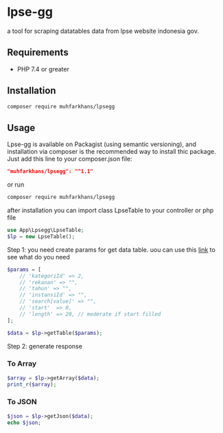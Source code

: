 # lpse-gg

a tool for scraping datatables data from lpse website indonesia gov.

## Requirements

* PHP 7.4 or greater

## Installation

```bash
composer require muhfarkhans/lpsegg
```

## Usage

Lpse-gg is available on Packagist (using semantic versioning), and installation via composer is the recommended way to install thic package. 
Just add this line to your composer.json file:

```json
"muhfarkhans/lpsegg": "^1.1"
```

or run 

```bash
composer require muhfarkhans/lpsegg
```

after installation you can import class LpseTable to your controller or php file

```php
use App\Lpsegg\LpseTable;
$lp = new LpseTable();
```

Step 1: you need create params for get data table. uou can use this [link] to see what do you need

[link]: https://lpse.lkpp.go.id/eproc4/lelang

```php
$params = [
    // 'kategoriId' => 2,
    // 'rekanan' => "", 
    // 'tahun' => "",
    // 'instansiId' => "",
    // 'search[value]' => "",
    // 'start'  => 0, 
    // 'length' => 20, // moderate if start filled
];

$data = $lp->getTable($params);
```

Step 2: generate response

### To Array

```php
$array = $lp->getArray($data);
print_r($array);
```

### To JSON

```php
$json = $lp->getJson($data);
echo $json;
```
